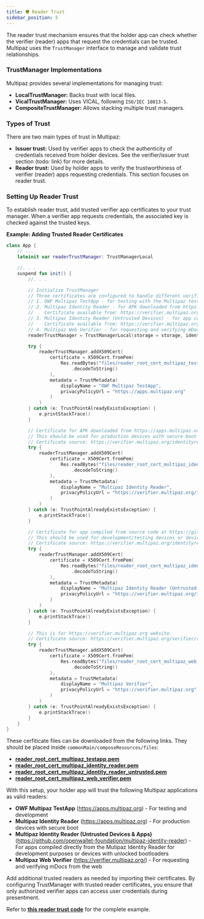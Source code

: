 ```yaml
---
title: 🛡️ Reader Trust
sidebar_position: 5
---
```


The reader trust mechanism ensures that the holder app can check whether the verifier (reader) apps that request the credentials can be trusted. Multipaz uses the `TrustManager` interface to manage and validate trust relationships.

### TrustManager Implementations

Multipaz provides several implementations for managing trust:

* **LocalTrustManager:** Backs trust with local files.
* **VicalTrustManager:** Uses VICAL, following `ISO/IEC 18013-5`.
* **CompositeTrustManager:** Allows stacking multiple trust managers.

### Types of Trust

There are two main types of trust in Multipaz:

* **Issuer trust:** Used by verifier apps to check the authenticity of credentials received from holder devices. See the verifier/issuer trust section (todo: link) for more details.
* **Reader trust:** Used by holder apps to verify the trustworthiness of verifier (reader) apps requesting credentials. This section focuses on reader trust.

### Setting Up Reader Trust

To establish reader trust, add trusted verifier app certificates to your trust manager. When a verifier app requests credentials, the associated key is checked against the trusted keys.

**Example: Adding Trusted Reader Certificates**

```kotlin
class App {
    // ...
    lateinit var readerTrustManager: TrustManagerLocal

    //. . .
    suspend fun init() {
        //. . .

        // Initialize TrustManager
        // Three certificates are configured to handle different verification scenarios:
        // 1. OWF Multipaz TestApp - for testing with the Multipaz test application
        // 2. Multipaz Identity Reader - for APK downloaded from https://apps.multipaz.org/ (production devices with secure boot)
        //    Certificate available from: https://verifier.multipaz.org/identityreaderbackend/readerRootCert
        // 3. Multipaz Identity Reader (Untrusted Devices) - for app compiled from source code at https://github.com/openwallet-foundation/multipaz-identity-reader
        //    Certificate available from: https://verifier.multipaz.org/identityreaderbackend/readerRootCertUntrustedDevices
        // 4. Multipaz Web Verifier - for requesting and verifying mDocs from the web via https://verifier.multipaz.org/
        readerTrustManager = TrustManagerLocal(storage = storage, identifier = "reader")

        try {
            readerTrustManager.addX509Cert(
                certificate = X509Cert.fromPem(
                    Res.readBytes("files/reader_root_cert_multipaz_testapp.pem")
                        .decodeToString()
                ),
                metadata = TrustMetadata(
                    displayName = "OWF Multipaz TestApp",
                    privacyPolicyUrl = "https://apps.multipaz.org"
                )
            )
        } catch (e: TrustPointAlreadyExistsException) {
            e.printStackTrace()
        }

        // Certificate for APK downloaded from https://apps.multipaz.org/
        // This should be used for production devices with secure boot (GREEN state)
        // Certificate source: https://verifier.multipaz.org/identityreaderbackend/readerRootCert
        try {
            readerTrustManager.addX509Cert(
                certificate = X509Cert.fromPem(
                    Res.readBytes("files/reader_root_cert_multipaz_identity_reader.pem")
                        .decodeToString()
                ),
                metadata = TrustMetadata(
                    displayName = "Multipaz Identity Reader",
                    privacyPolicyUrl = "https://verifier.multipaz.org/identityreaderbackend/"
                )
            )
        } catch (e: TrustPointAlreadyExistsException) {
            e.printStackTrace()
        }

        // Certificate for app compiled from source code at https://github.com/openwallet-foundation/multipaz-identity-reader
        // This should be used for development/testing devices or devices with unlocked bootloaders
        // Certificate source: https://verifier.multipaz.org/identityreaderbackend/readerRootCertUntrustedDevices
        try {
            readerTrustManager.addX509Cert(
                certificate = X509Cert.fromPem(
                    Res.readBytes("files/reader_root_cert_multipaz_identity_reader_untrusted.pem")
                        .decodeToString()
                ),
                metadata = TrustMetadata(
                    displayName = "Multipaz Identity Reader (Untrusted Devices)",
                    privacyPolicyUrl = "https://verifier.multipaz.org/identityreaderbackend/"
                )
            )
        } catch (e: TrustPointAlreadyExistsException) {
            e.printStackTrace()
        }

        // This is for https://verifier.multipaz.org website.
        // Certificate source: https://verifier.multipaz.org/verifier/readerRootCert
        try {
            readerTrustManager.addX509Cert(
                certificate = X509Cert.fromPem(
                    Res.readBytes("files/reader_root_cert_multipaz_web_verifier.pem")
                        .decodeToString()
                ),
                metadata = TrustMetadata(
                    displayName = "Multipaz Verifier",
                    privacyPolicyUrl = "https://verifier.multipaz.org"
                )
            )
        } catch (e: TrustPointAlreadyExistsException) {
            e.printStackTrace()
        }
    }
}
```
These cerfiticate files can be downloaded from the following links. They should be placed inside `commonMain/composeResources/files`:

* [**reader_root_cert_multipaz_testapp.pem**](https://raw.githubusercontent.com/openwallet-foundation/multipaz-samples/7988c38259d62972a93b10a5fc2f5c43e6a789d8/MultipazGettingStartedSample/composeApp/src/commonMain/composeResources/files/reader_root_cert_multipaz_testapp.pem)
* [**reader_root_cert_multipaz_identity_reader.pem**](https://raw.githubusercontent.com/openwallet-foundation/multipaz-samples/7988c38259d62972a93b10a5fc2f5c43e6a789d8/MultipazGettingStartedSample/composeApp/src/commonMain/composeResources/files/reader_root_cert_multipaz_identity_reader.pem)
* [**reader_root_cert_multipaz_identity_reader_untrusted.pem**](https://raw.githubusercontent.com/openwallet-foundation/multipaz-samples/7988c38259d62972a93b10a5fc2f5c43e6a789d8/MultipazGettingStartedSample/composeApp/src/commonMain/composeResources/files/iacareader_root_cert_multipaz_identity_reader_untrusted_certificate.pem)
* [**reader_root_cert_multipaz_web_verifier.pem**](https://raw.githubusercontent.com/openwallet-foundation/multipaz-samples/7988c38259d62972a93b10a5fc2f5c43e6a789d8/MultipazGettingStartedSample/composeApp/src/commonMain/composeResources/files/reader_root_cert_multipaz_web_verifier.pem)

With this setup, your holder app will trust the following Multipaz applications as valid readers:
- **OWF Multipaz TestApp** (https://apps.multipaz.org) - For testing and development
- **Multipaz Identity Reader** (https://apps.multipaz.org) - For production devices with secure boot
- **Multipaz Identity Reader (Untrusted Devices & Apps)** (https://github.com/openwallet-foundation/multipaz-identity-reader) - For apps compiled directly from the Mutipaz Identity Reader for development purposes or devices with unlocked bootloaders
- **Multipaz Web Verifier** (https://verifier.multipaz.org/) - For requesting and verifying mDocs from the web

Add additional trusted readers as needed by importing their certificates.
By configuring TrustManager with trusted reader certificates, you ensure that only authorized verifier apps can access user credentials during presentment.

Refer to **[this reader trust code](https://github.com/openwallet-foundation/multipaz-samples/blob/7988c38259d62972a93b10a5fc2f5c43e6a789d8/MultipazGettingStartedSample/composeApp/src/commonMain/kotlin/org/multipaz/getstarted/App.kt#L175-L233)** for the complete example.
